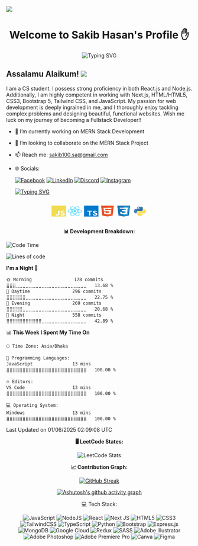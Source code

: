 <img src="https://i0.wp.com/wanderin.dev/wp-content/uploads/2019/12/crop-0-0-1170-390-0-about-cover.png?w=1170&ssl=1">


#
<h1  align="center"><strong>Welcome to Sakib Hasan's Profile ✋</strong></h1>

<div align='center'>
 
<img src="https://readme-typing-svg.herokuapp.com?font=Fira+Code&duration=3000&pause=1000&center=true&vCenter=true&width=435&lines=Aspiring+Full+Stack+Developer;OpenSource+Enthusiast;Competitive+Programmer" alt="Typing SVG" />
 
</div>

<h2>
   <strong> Assalamu Alaikum! <img src="https://media.giphy.com/media/hvRJCLFzcasrR4ia7z/giphy.gif" width="25px"></strong>
</h2>

<p> I am a CS student. I possess strong proficiency in both React.js and Node.js. Additionally, I am highly competent in working with Next.js, HTML/HTML5, CSS3, Bootstrap 5, Tailwind CSS, and JavaScript. My passion for web development is deeply ingrained in me, and I thoroughly enjoy tackling complex problems and designing beautiful, functional websites. Wish me luck on my journey of becoming a Fullstack Developer!! </p>

- 🔭 I’m currently working on MERN Stack Development
- 💞️ I’m looking to collaborate on the MERN Stack Project
- 📫 Reach me: sakib100.sa@gmail.com
- 🌐 Socials:

  [![Facebook](https://img.shields.io/badge/Facebook-%231877F2.svg?logo=Facebook&logoColor=white)](https://facebook.com/sakib.hasan1998) [![LinkedIn](https://img.shields.io/badge/LinkedIn-%230077B5.svg?logo=linkedin&logoColor=white)](https://linkedin.com/in/abdullah-al-sakib) [![Discord](https://img.shields.io/badge/Discord-%237289DA.svg?logo=discord&logoColor=white)](https://discord.gg/https://discord.gg/4bJVXgKP) [![Instagram](https://img.shields.io/badge/Instagram-%23E4405F.svg?logo=Instagram&logoColor=white)](https://instagram.com/__sakibhasan)

  [![Typing SVG](https://readme-typing-svg.demolab.com?font=Fira+Code&weight=600&size=24&pause=1000&center=true&vCenter=true&width=1000&height=100&lines=Don't+Forget+to+Click+Follow+😊)](https://github.com/sakib-h)

##
<div align=center>
  <img align="center" alt="Rafa-Js" height="30" width="40" src="https://raw.githubusercontent.com/devicons/devicon/master/icons/javascript/javascript-plain.svg">
  <img align="center" alt="Rafa-React" height="30" width="40" src="https://raw.githubusercontent.com/devicons/devicon/master/icons/react/react-original.svg">
  <img align="center" alt="Rafa-Ts" height="30" width="40" src="https://raw.githubusercontent.com/devicons/devicon/master/icons/typescript/typescript-plain.svg">
  <img align="center" alt="Rafa-HTML" height="30" width="40" src="https://raw.githubusercontent.com/devicons/devicon/master/icons/html5/html5-original.svg">
  <img align="center" alt="Rafa-CSS" height="30" width="40" src="https://raw.githubusercontent.com/devicons/devicon/master/icons/css3/css3-original.svg">
  <img align="center" alt="Rafa-Python" height="30" width="40" src="https://raw.githubusercontent.com/devicons/devicon/master/icons/python/python-original.svg">
</div>

##

<strong> <p align=center> 📊 **Development Breakdown:** </p>  </strong>
<!--START_SECTION:waka-->
![Code Time](http://img.shields.io/badge/Code%20Time-463%20hrs%2057%20mins-blue)

![Lines of code](https://img.shields.io/badge/From%20Hello%20World%20I%27ve%20Written-4.2%20million%20lines%20of%20code-blue)

**I'm a Night 🦉** 

```text
🌞 Morning                178 commits         ⣿⣿⣿⣀⣀⣀⣀⣀⣀⣀⣀⣀⣀⣀⣀⣀⣀⣀⣀⣀⣀⣀⣀⣀⣀   13.68 % 
🌆 Daytime                296 commits         ⣿⣿⣿⣿⣿⣿⣀⣀⣀⣀⣀⣀⣀⣀⣀⣀⣀⣀⣀⣀⣀⣀⣀⣀⣀   22.75 % 
🌃 Evening                269 commits         ⣿⣿⣿⣿⣿⣀⣀⣀⣀⣀⣀⣀⣀⣀⣀⣀⣀⣀⣀⣀⣀⣀⣀⣀⣀   20.68 % 
🌙 Night                  558 commits         ⣿⣿⣿⣿⣿⣿⣿⣿⣿⣿⣿⣀⣀⣀⣀⣀⣀⣀⣀⣀⣀⣀⣀⣀⣀   42.89 % 
```


📊 **This Week I Spent My Time On** 

```text
🕑︎ Time Zone: Asia/Dhaka

💬 Programming Languages: 
JavaScript               13 mins             ⣿⣿⣿⣿⣿⣿⣿⣿⣿⣿⣿⣿⣿⣿⣿⣿⣿⣿⣿⣿⣿⣿⣿⣿⣿   100.00 % 

🔥 Editors: 
VS Code                  13 mins             ⣿⣿⣿⣿⣿⣿⣿⣿⣿⣿⣿⣿⣿⣿⣿⣿⣿⣿⣿⣿⣿⣿⣿⣿⣿   100.00 % 

💻 Operating System: 
Windows                  13 mins             ⣿⣿⣿⣿⣿⣿⣿⣿⣿⣿⣿⣿⣿⣿⣿⣿⣿⣿⣿⣿⣿⣿⣿⣿⣿   100.00 % 
```


 Last Updated on 01/06/2025 02:09:08 UTC
<!--END_SECTION:waka-->

<div align=center width="60%">

 <strong> <p> 🖥️ LeetCode States: </p>  </strong>

![LeetCode Stats](https://leetcard.jacoblin.cool/sakib-h?theme=dark&font=Source%20Sans%20Pro)
 
 <strong> <p> 📈 Contribution Graph: </p>  </strong>

[![GitHub Streak](https://streak-stats.demolab.com?user=sakib-h&theme=rising-sun&date_format=M%20j%5B%2C%20Y%5D)](https://git.io/streak-stats)

[![Ashutosh's github activity graph](https://github-readme-activity-graph.vercel.app/graph?username=sakib-h&theme=github-compact&height=350)](https://github.com/ashutosh00710/github-readme-activity-graph)

</div>

<!-- ![](http://github-profile-summary-cards.vercel.app/api/cards/profile-details?username=sakib-h&theme=github_dark) -->

<div align=center width="60%" >
 💻 Tech Stack:

  ![JavaScript](https://img.shields.io/badge/javascript-%23323330.svg?style=for-the-badge&logo=javascript&logoColor=%23F7DF1E) ![NodeJS](https://img.shields.io/badge/node.js-6DA55F?style=for-the-badge&logo=node.js&logoColor=white) ![React](https://img.shields.io/badge/react-%2320232a.svg?style=for-the-badge&logo=react&logoColor=%2361DAFB) ![Next JS](https://img.shields.io/badge/Next-black?style=for-the-badge&logo=next.js&logoColor=white) ![HTML5](https://img.shields.io/badge/html5-%23E34F26.svg?style=for-the-badge&logo=html5&logoColor=white) ![CSS3](https://img.shields.io/badge/css3-%231572B6.svg?style=for-the-badge&logo=css3&logoColor=white) ![TailwindCSS](https://img.shields.io/badge/tailwindcss-%2338B2AC.svg?style=for-the-badge&logo=tailwind-css&logoColor=white) ![TypeScript](https://img.shields.io/badge/typescript-%23007ACC.svg?style=for-the-badge&logo=typescript&logoColor=white) ![Python](https://img.shields.io/badge/python-3670A0?style=for-the-badge&logo=python&logoColor=ffdd54) ![Bootstrap](https://img.shields.io/badge/bootstrap-%23563D7C.svg?style=for-the-badge&logo=bootstrap&logoColor=white) ![Express.js](https://img.shields.io/badge/express.js-%23404d59.svg?style=for-the-badge&logo=express&logoColor=%2361DAFB) ![MongoDB](https://img.shields.io/badge/MongoDB-%234ea94b.svg?style=for-the-badge&logo=mongodb&logoColor=white)
![Google Cloud](https://img.shields.io/badge/Google%20Cloud-%234285F4.svg?style=for-the-badge&logo=google-cloud&logoColor=white) ![Redux](https://img.shields.io/badge/redux-%23593d88.svg?style=for-the-badge&logo=redux&logoColor=white) ![SASS](https://img.shields.io/badge/SASS-hotpink.svg?style=for-the-badge&logo=SASS&logoColor=white) ![Adobe Illustrator](https://img.shields.io/badge/adobeillustrator-%23FF9A00.svg?style=for-the-badge&logo=adobeillustrator&logoColor=white) ![Adobe Photoshop](https://img.shields.io/badge/adobephotoshop-%2331A8FF.svg?style=for-the-badge&logo=adobephotoshop&logoColor=white) ![Adobe Premiere Pro](https://img.shields.io/badge/Adobe%20Premiere%20Pro-9999FF.svg?style=for-the-badge&logo=Adobe%20Premiere%20Pro&logoColor=white) ![Canva](https://img.shields.io/badge/Canva-%2300C4CC.svg?style=for-the-badge&logo=Canva&logoColor=white) 	![Figma](https://img.shields.io/badge/figma-%23F24E1E.svg?style=for-the-badge&logo=figma&logoColor=white)

</div>
<!---
sakib-h/sakib-h is a ✨ special ✨ repository because its `README.md` (this file) appears on your GitHub profile.
You can click the Preview link to take a look at your changes.
--->

